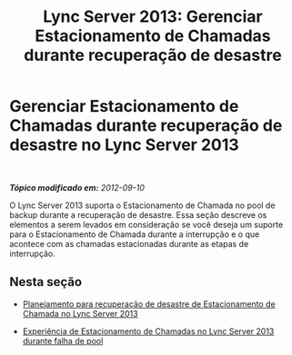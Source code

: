 ﻿---
title: 'Lync Server 2013: Gerenciar Estacionamento de Chamadas durante recuperação de desastre'
TOCTitle: Gerenciar Estacionamento de Chamadas durante recuperação de desastre
ms:assetid: 4df96c38-186f-4b0e-b076-bae6236da7db
ms:mtpsurl: https://technet.microsoft.com/pt-br/library/JJ688052(v=OCS.15)
ms:contentKeyID: 49886216
ms.date: 05/19/2016
mtps_version: v=OCS.15
ms.translationtype: HT
---

# Gerenciar Estacionamento de Chamadas durante recuperação de desastre no Lync Server 2013

 

_**Tópico modificado em:** 2012-09-10_

O Lync Server 2013 suporta o Estacionamento de Chamada no pool de backup durante a recuperação de desastre. Essa seção descreve os elementos a serem levados em consideração se você deseja um suporte para o Estacionamento de Chamada durante a interrupção e o que acontece com as chamadas estacionadas durante as etapas de interrupção.

## Nesta seção

  - [Planejamento para recuperação de desastre de Estacionamento de Chamada no Lync Server 2013](lync-server-2013-planning-for-call-park-disaster-recovery.md)

  - [Experiência de Estacionamento de Chamadas no Lync Server 2013 durante falha de pool](lync-server-2013-call-park-experience-during-pool-failure.md)


